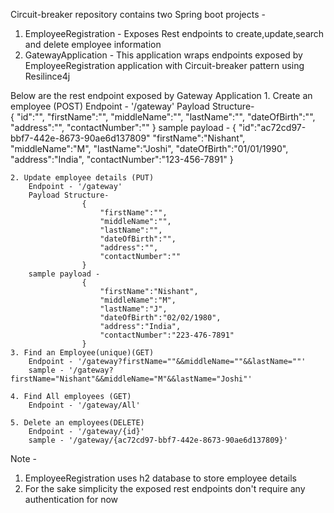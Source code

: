 Circuit-breaker repository contains two Spring boot projects - 
1. EmployeeRegistration - Exposes Rest endpoints to create,update,search and delete employee information
2. GatewayApplication - This application wraps endpoints exposed by EmployeeRegistration application with Circuit-breaker pattern using Resilince4j


Below are the rest endpoint exposed by Gateway Application
	1. Create an employee (POST)
		Endpoint - '/gateway'
		Payload Structure-	
					{
						"id":"",
						"firstName":"",
						"middleName":"",
						"lastName":"",
						"dateOfBirth":"",
						"address":"",
						"contactNumber":""
					}
		sample payload -
					{
						"id":"ac72cd97-bbf7-442e-8673-90ae6d137809"
						"firstName":"Nishant",
						"middleName":"M",
						"lastName":"Joshi",
						"dateOfBirth":"01/01/1990",
						"address":"India",
						"contactNumber":"123-456-7891"
					}
					
	2. Update employee details (PUT)
		Endpoint - '/gateway'
		Payload Structure-	
					{
						"firstName":"",
						"middleName":"",
						"lastName":"",
						"dateOfBirth":"",
						"address":"",
						"contactNumber":""
					}
		sample payload -
					{
						"firstName":"Nishant",
						"middleName":"M",
						"lastName":"J",
						"dateOfBirth":"02/02/1980",
						"address":"India",
						"contactNumber":"223-476-7891"
					}		
	3. Find an Employee(unique)(GET)
		Endpoint - '/gateway?firstName=""&&middleName=""&&lastName=""'
		sample - '/gateway?firstName="Nishant"&&middleName="M"&&lastName="Joshi"'
	
	4. Find All employees (GET)
		Endpoint - '/gateway/All'
		
	5. Delete an employees(DELETE)
		Endpoint - '/gateway/{id}'
		sample - '/gateway/{ac72cd97-bbf7-442e-8673-90ae6d137809}'
		
Note - 
1. EmployeeRegistration uses h2 database to store employee details
2. For the sake simplicity the exposed rest endpoints don't require any authentication for now
